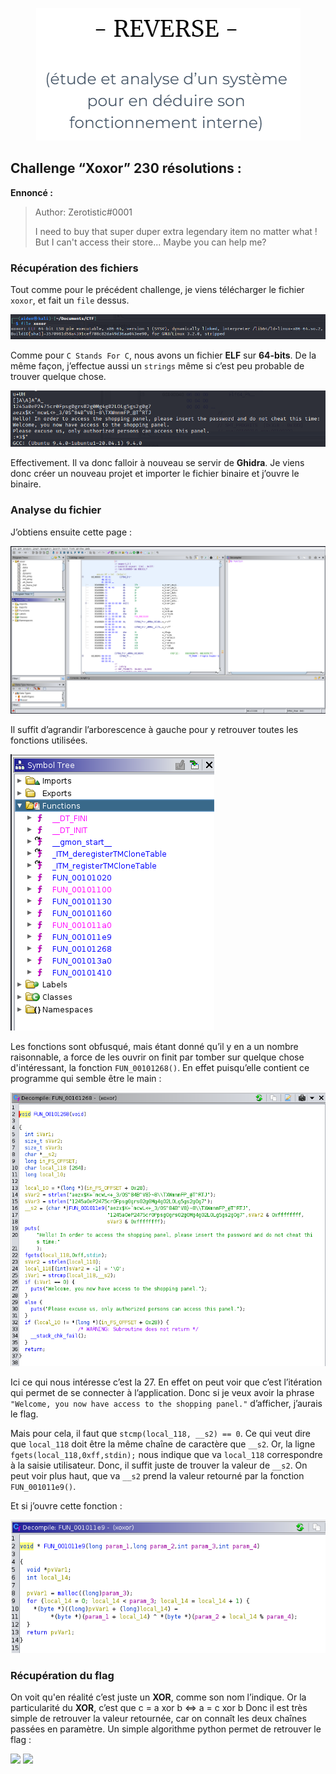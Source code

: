 <p align="center">
  <img src="./src/images/reverse.png"/>
</p>

## Challenge “Xoxor” 230 résolutions :

**Ennoncé :**
>Author: Zerotistic#0001
>
>I need to buy that super duper extra legendary item no matter what !
>But I can't access their store... Maybe you can help me?



### Récupération des fichiers

Tout comme pour le précédent challenge, je viens télécharger le fichier `xoxor`, et fait un `file` dessus.

<img src="./src/images/reverse_Easy_1.png"/>

Comme pour `C Stands For C`, nous avons un fichier **ELF** sur **64-bits**. De la même façon, j’effectue aussi un `strings` même si c’est peu probable de trouver quelque chose.

<img src="./src/images/reverse_Easy_2.png"/>

Effectivement. Il va donc falloir à nouveau se servir de **Ghidra**. Je viens donc créer un nouveau projet et importer le fichier binaire et j’ouvre le binaire.


### Analyse du fichier

J’obtiens ensuite cette page :

<img src="./src/images/reverse_Easy_3.png"/>

Il suffit d’agrandir l’arborescence à gauche pour y retrouver toutes les fonctions utilisées.

<img src="./src/images/reverse_Easy_4.png"/>

Les fonctions sont obfusqué, mais étant donné qu’il y en a un nombre raisonnable, a force de les ouvrir on finit par tomber sur quelque chose d'intéressant, la fonction `FUN_00101268()`. En effet puisqu’elle contient ce programme qui semble être le main :

<img src="./src/images/reverse_Easy_5.png"/>

Ici ce qui nous intéresse c’est la 27.
En effet on peut voir que c’est l’itération qui permet de se connecter à l’application. Donc si je veux avoir la phrase `"Welcome, you now have access to the shopping panel."` d’afficher, j’aurais le flag. 

Mais pour cela, il faut que `stcmp(local_118, __s2) == 0`. Ce qui veut dire que `local_118` doit être la même chaîne de caractère que `__s2`.
Or, la ligne `fgets(local_118,0xff,stdin);` nous indique que va `local_118` correspondre à la saisie utilisateur. Donc, il suffit juste de trouver la valeur de `__s2`.
On peut voir plus haut, que va `__s2` prend la valeur retourné par la fonction `FUN_001011e9()`.

Et si j’ouvre cette fonction :

<img src="./src/images/reverse_Easy_6.png"/>


### Récupération du flag

On voit qu'en réalité c’est juste un **XOR**, comme son nom l’indique. Or la particularité du **XOR**, c’est que c = a xor b ⇔ a = c xor b
Donc il est très simple de retrouver la valeur retournée, car on connaît les deux chaînes passées en paramètre.
Un simple algorithme python permet de retrouver le flag :

<img src="./src/images/forensic_Easy_7.png"/>
<img src="./src/images/forensic_Easy_8.png"/>